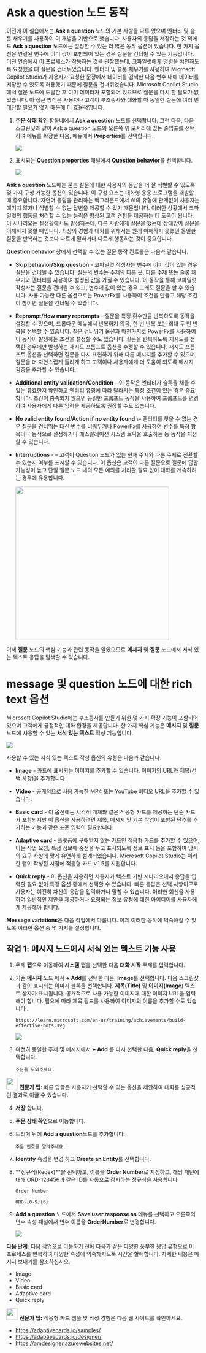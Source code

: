 # Ask a question 노드 동작

이전에 이 실습에서는 **Ask a question** 노드의 기본 사항을 다루 었으며 엔터티 및 슬롯 채우기를 사용하여 이 개념을 기반으로 했습니다. 
사용자의 응답을 저장하는 것 외에도 **Ask a question** 노드에는 설정할 수 있는 더 많은 동작 옵션이 있습니다. 
한 가지 옵션은 연결된 변수에 이미 값이 포함되어 있는 경우 질문을 건너뛸 수 있는 기능입니다. 
이전 연습에서 이 프로세스가 작동하는 것을 관찰했는데, 코파일럿에게 명령을 확인하도록 요청했을 때 질문을 건너뛰었습니다. 
엔터티 및 슬롯 채우기를 사용하여 Microsoft Copilot Studio가 사용자가 요청한 문장에서 데이터를 검색한 다음 변수 내에 데이터를 저장할 수 있도록 허용했기 때문에 질문을 건너뛰었습니다.
Microsoft Copilot Studio에서 질문 노드에 도달한 후 이미 데이터가 포함되어 있으므로 질문을 다시 할 필요가 없었습니다. 
이 접근 방식은 사용자나 고객이 부조종사와 대화할 때 동일한 질문에 여러 번 대답할 필요가 없기 때문에 더 효율적입니다.

1.  **주문 상태 확인** 항목내에서 **Ask a question** 노드를 선택합니다. 
    그런 다음, 다음 스크린샷과 같이 Ask a question 노드의 오른쪽 위 모서리에 있는 줄임표를 선택하여 메뉴를 확장한 다음, 메뉴에서 **Properties**를 선택합니다.

    <img src="./images/image35.png">

2.  표시되는 **Question properties** 패널에서 **Question behavior**를 선택합니다.
    
    <img src="./images/image36.png">

**Ask a question** 노드에는 묻는 질문에 대한 사용자의 응답을 더 잘 식별할 수 있도록 몇 가지 구성 가능한 옵션이 있습니다. 
이 구성 요소는 대화형 응용 프로그램을 개발할 때 중요합니다. 
자연어 응답을 관리하는 백그라운드에서 AI의 유형에 관계없이 사용자는 예기치 않거나 식별할 수 없는 답변을 제공할 수 있기 때문입니다. 
이러한 상황에서 코파일럿의 행동을 처리할 수 있는 능력은 향상된 고객 경험을 제공하는 데 도움이 됩니다. 
이 시나리오는 실생활에서도 발생하는데, 다른 사람에게 질문을 했는데 상대방이 질문을 이해하지 못할 때입니다. 
최상의 경험과 대화를 위해서는 원래 이해하지 못했던 동일한 질문을 반복하는 것보다 다르게 말하거나 다르게 행동하는 것이 중요합니다.

**Question behavior** 창에서 선택할 수 있는 질문 동작 컨트롤은 다음과 같습니다.

-   **Skip behavior/Skip question** \- 코파일럿 작성자는 변수에 이미 값이 있는 경우 질문을 건너뛸 수 있습니다. 
    질문의 변수는 주제의 다른 곳, 다른 주제 또는 슬롯 채우기와 엔터티를 사용하여 설정된 값을 가질 수 있습니다. 
    이 동작을 통해 코파일럿 작성자는 질문을 건너뛸 수 있고, 변수에 값이 있는 경우 그래도 질문을 할 수 있습니다. 
    사용 가능한 다른 옵션으로는 PowerFx를 사용하여 조건을 만들고 해당 조건이 참이면 질문을 건너뛸 수 있습니다.

-   **Reprompt/How many reprompts** \- 질문을 특정 횟수만큼 반복하도록 동작을 설정할 수 있으며, 드롭다운 메뉴에서 반복하지 않음, 한 번 반복 또는 최대 두 번 반복을 선택할 수 있습니다.
    질문 건너뛰기 옵션과 마찬가지로 PowerFx를 사용하여 이 동작이 발생하는 조건을 설정할 수도 있습니다.
    질문을 반복하도록 재시도를 선택한 경우에만 발생하는 재시도 프롬프트 옵션을 수정할 수 있습니다. 
    재시도 프롬프트 옵션을 선택하면 질문을 다시 표현하기 위해 다른 메시지를 추가할 수 있으며, 질문을 더 자연스럽게 들리게 하고 고객이나 사용자에게 더 도움이 되도록 메시지 검증을 추가할 수 있습니다.

-   **Additional entity validation/Condition** \- 이 동작은 엔티티가 슬롯을 채울 수 있는 유효한지 확인하고 엔티티 유형에 따라 달라지는 특정 조건이 있는 경우 중요합니다. 
    조건이 충족되지 않으면 동일한 프롬프트 동작을 사용하여 프롬프트를 변경하여 사용자에게 다른 입력을 제공하도록 권장할 수도 있습니다.

-   **No valid entity found/Action if no entity found** \– 엔터티를 찾을 수 없는 경우 질문을 건너뛰는 대신 변수를 비워두거나 PowerFx를 사용하여 변수를 특정 항목이나 동적으로 설정하거나 
    에스컬레이션 시스템 토픽을 호출하는 등 동작을 지정할 수 있습니다.

-   **Interruptions** \- – 고객이 Question 노드가 있는 현재 주제와 다른 주제로 전환할 수 있는지 여부를 표시할 수 있습니다. 
    이 옵션은 고객이 다른 질문으로 질문에 답할 가능성이 높고 단일 질문 노드 내의 모든 예외를 처리할 필요 없이 대화를 계속하려는 경우에 유용합니다.

    <img src="./images/image37.png" width="400px">

이제 **질문** 노드의 핵심 기능과 관련 동작을 알았으므로 **메시지** 및 **질문** 노드에서 서식 있는 텍스트 응답을 탐색할 수 있습니다.

# message 및 question 노드에 대한 rich text 옵션

Microsoft Copilot Studio에는 부조종사를 만들기 위한 몇 가지 확장 기능이 포함되어 있으며 고객에게 긍정적인 대화 환경을 제공합니다. 
한 가지 핵심 기능은 **메시지** 및 **질문** 노드에 사용할 수 있는 **서식 있는 텍스트** 작성 기능입니다.

<img src="./images/image38.png">

사용할 수 있는 서식 있는 텍스트 작성 옵션의 유형은 다음과 같습니다.

-   **Image** \- 카드에 표시되는 이미지를 추가할 수 있습니다. 이미지의 URL과 제목(선택 사항)을 추가합니다.

-   **Video** \- 공개적으로 사용 가능한 MP4 또는 YouTube 비디오 URL을 추가할 수 있습니다.

-   **Basic card** \- 이 옵션에는 시각적 개체와 같은 적응형 카드를 제공하는 단순 카드가 포함되지만 이 옵션을 사용하려면 제목, 메시지 및 기본 작업이 포함된 단추를 추가하는 기능과 같은 표준 입력이 필요합니다.

-   **Adaptive card** \- 플랫폼에 구애받지 않는 카드인 적응형 카드를 추가할 수 있으며, 이는 작업 요청, 특정 정보에 중점을 두고 표시되도록 정보 표시 등을 포함하여 당시의 요구 사항에 맞게 유연하게 설계되었습니다. 
    Microsoft Copilot Studio는 이러한 랩이 작성된 시점에 적응형 카드 v.1.5를 지원합니다.

-   **Quick reply** \- 이 옵션을 사용하면 사용자가 텍스트 기반 시나리오에서 응답을 입력할 필요 없이 특정 옵션 중에서 선택할 수  있습니다. 
    빠른 응답은 선택 사항이므로 사용자는 여전히 자신의 응답을 입력하거나 말할 수 있습니다. 
    이러한 회신을 사용하여 일반적인 제안을 제공하거나 요청되는 정보 유형에 대한 아이디어를 사용자에게 제공해야  합니다.

**Message variations**은 다음 작업에서 다룹니다. 이제 이러한 동작에 익숙해질 수 있도록 이러한 옵션 중 몇 가지를 설정합니다.

## 작업 1: 메시지 노드에서 서식 있는 텍스트 기능 사용

1.  주제 **탭**으로 이동하여 **시스템** 탭을 선택한 다음 **대화 시작**  주제를 입력합니다.

2.  기존 **메시지** 노드 에서 **+ Add**를 선택한 다음, **Image**를  선택합니다. 다음 스크린샷과 같이 표시되는 이미지 블록을 선택합니다.
    **제목(Title)** 및 **이미지(Image**) 텍스트 상자가 표시됩니다.
    공개적으로 사용 가능한 이미지에 대한 이미지 URL을 입력해야 합니다.
    필요에 따라 제목 필드를 사용하여 이미지의 이름을 추가할 수도 있습니다 .

    ```
    https://learn.microsoft.com/en-us/training/achievements/build-effective-bots.svg
    ```
    
    <img src="./images/image39.png">

3.  여전히 동일한 주제 및 메시지에서 **+ Add** 를 다시 선택한 다음, **Quick reply**을 선택합니다.

    ```
    주문을 도와주세요.
    ```
 
  <img src="./images/image4.svg" width="30"> **전문가 팁:** 빠른 답글은 사용자가 선택할 수 있는 옵션을 제안하여 대화를 성공적인 결과로 이끌 수 있습니다.
  

4.  **저장** 합니다.

5.  **주문 상태 확인**으로 이동합니다.

6.  트리거 뒤에 **Add a question**노드를 추가합니다.

    ```
    주문 번호를 알려주세요. 
    ```
  
7.  **Identify** 속성을 변경 하고 **Create an Entity**를 선택합니다.

8.  **정규식(Regex)**을 선택하고, 이름을 **Order Number**로 지정하고, 해당 패턴에 대해 ORD-123456과 같은 ID를 자동으로 감지하는 정규식을 사용합니다

    ```
    Order Number
    ```
    
    ```
    ORD-[0-9]{6}
    ```

9.  **Add a question** 노드에서 **Save user response as** 메뉴를 선택하고 오른쪽의 변수 속성 패널에서 변수 이름을 **OrderNumber**로 변경합니다.

    <img src="./images/image40.png">

**다음 단계:** 다음 작업으로 이동하기 전에 다음과 같은 다양한 풍부한 응답 유형으로 이 프로세스를 반복하여 다양한 속성에 익숙해지도록 시간을 할애합니다. 
자세한 내용은 메시지 보내기를 참조하십시오.

- Image
- Video
- Basic card
- Adaptive card
- Quick reply


<img src="./images/image4.svg" width="30"> **전문가 팁:** 적응형 카드 샘플 및 작성 경험은 다음 웹 사이트를 확인하세요.                               

-   <https://adaptivecards.io/samples/>                       
-   <https://adaptivecards.io/designer/>                      
-   <https://amdesigner.azurewebsites.net/>                   



